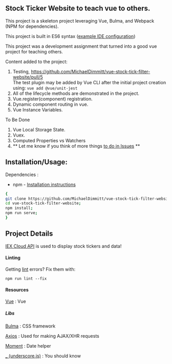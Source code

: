 ## Stock Ticker Website to teach vue to others.

This project is a skeleton project leveraging Vue, Bulma, and Webpack (NPM for dependencies).

This project is built in ES6 syntax ([example IDE configuration](https://stackoverflow.com/questions/35425915/how-do-i-enable-es6-syntax-in-webstorm))

This project was a development assignment that turned into a good vue project for teaching others.

Content added to the project:
1) Testing, https://github.com/MichaelDimmitt/vue-stock-tick-filter-website/pull/5 <br/>
The test plugin may be added by Vue CLI after the initial project creation using: `vue add @vue/unit-jest`
2) All of the lifecycle methods are demonstrated in the project.
3) Vue.register(component) registration.
4) Dynamic component routing in vue.
5) Vue Instance Variables.

To Be Done
1) Vue Local Storage State.
2) Vuex.
3) Computed Properties vs Watchers
4) ** Let me know if you think of more things [to do in Issues](https://github.com/MichaelDimmitt/vue-stock-tick-filter-website/issues?q=is%3Aissue+is%3Aopen+sort%3Aupdated-desc) **

## Installation/Usage:

Dependencies : 
- npm - [Installation instructions](https://www.npmjs.com/get-npm)

```bash
{
git clone https://github.com/MichaelDimmitt/vue-stock-tick-filter-website.git;
cd vue-stock-tick-filter-website;
npm install;
npm run serve;
}
```

## Project Details
[IEX Cloud API](https://iexcloud.io/docs/api/#collections) is used to display stock tickers and data!


#### Linting
Getting [lint](https://eslint.org/) errors? Fix them with:

```
npm run lint --fix
```

#### Resources
[Vue](https://vuejs.org/v2/guide/) : Vue

##### Libs
[Bulma](https://bulma.io/documentation/) : CSS framework

[Axios](https://github.com/axios/axios) : Used for making AJAX/XHR requests

[Moment](https://momentjs.com/docs/) : Date helper

[_ (underscore.js)](https://underscorejs.org/) : You should know
